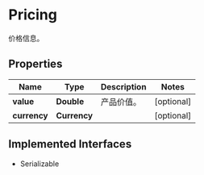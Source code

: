 

# Pricing

价格信息。

## Properties

| Name | Type | Description | Notes |
|------------ | ------------- | ------------- | -------------|
|**value** | **Double** | 产品价值。 |  [optional] |
|**currency** | **Currency** |  |  [optional] |


## Implemented Interfaces

* Serializable


